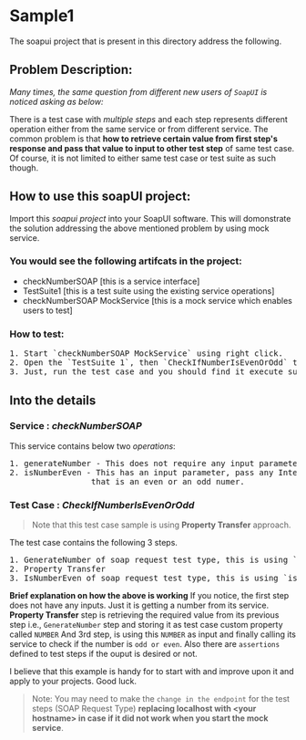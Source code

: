 # Sample1
The soapui project that is present in this directory address the following.

## Problem Description:

_Many times, the same question from different new users of `SoapUI` is noticed asking as below:_

There is a test case with _multiple steps_ and each step represents different operation either from the same service or from different service. The common problem is that **how to retrieve certain value from first step's response and pass that value to input to other test step** of same test case. Of course, it is not limited to either same test case or test suite as such though. 

## How to use this soapUI project:

Import this _soapui project_ into your SoapUI software. This will domonstrate the solution addressing the above mentioned problem by using mock service. 

### You would see the following artifcats in the project:
- checkNumberSOAP [this is a service interface]
- TestSuite1 [this is a test suite using the existing service operations]
- checkNumberSOAP MockService [this is a mock service which enables users to test]

### How to test:
<pre>
1. Start `checkNumberSOAP MockService` using right click.
2. Open the `TestSuite 1`, then `CheckIfNumberIsEvenOrOdd` test case.
3. Just, run the test case and you should find it execute successfully.
</pre>

## Into the details

### Service : _checkNumberSOAP_
This service contains below two _operations_:
<pre>
1. generateNumber - This does not require any input parameters. It will just return an Integers in the response.
2. isNumberEven - This has an input parameter, pass any Integer and user will recieve a response saying whether<br>                 that is an even or an odd numer.
</pre>
### Test Case : _CheckIfNumberIsEvenOrOdd_

>Note that this test case sample is using **Property Transfer** approach.

The test case contains the following 3 steps.
<pre>
1. GenerateNumber of soap request test type, this is using `generateNumber` operation.
2. Property Transfer
3. IsNumberEven of soap request test type, this is using `isNumberEven` operation.
</pre>
**Brief explanation on how the above is working**
If you notice, the first step does not have any inputs. Just it is getting a number from its service. 
**Property Transfer** step is retrieving the required value from its previous step i.e., `GenerateNumber` step and storing it as test case custom property called `NUMBER`
And 3rd step, is using this `NUMBER` as input and finally calling its service to check if the number is `odd or even`.
Also there are `assertions` defined to test steps if the ouput is desired or not.

I believe that this example is handy for to start with and improve upon it and apply to your projects. Good luck.

>Note: You may need to make the `change in the endpoint` for the test steps (SOAP Request Type) **replacing localhost with \<your hostname\> in case if it did not work when you start the mock service**.
